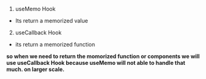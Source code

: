 
1. useMemo Hook
 - Its return a memorized value
 2. useCallback Hook
 - its return a memorized function

**so when we need to return the momorized function or components we will use useCallback Hook because useMemo will not able to handle that much. on larger scale.**


